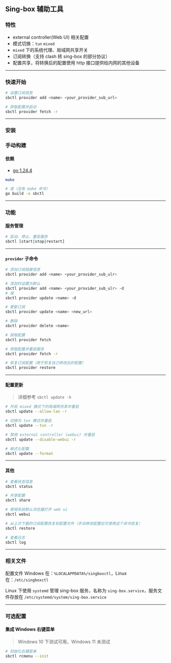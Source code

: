 ## Sing-box 辅助工具

### 特性

- external controller(Web UI) 相关配置
- 模式切换：`tun` `mixed`
- `mixed` 下的系统代理、局域网共享开关
- 订阅转换（支持 clash 转 sing-box 的部分协议）
- 配置共享，将转换后的配置使用 http 接口提供给内网的其他设备

---

### 快速开始

```bash
# 设置订阅信息
sbctl provider add <name> <your_provider_sub_url>

# 获取配置并启动
sbctl provider fetch -r
```

---

### 安装

### 手动构建

#### 依赖

- [go 1.24.4](https://go.dev/)

```bash
make

# 或（没有 make 命令）
go build -o sbctl
```

---

### 功能

#### 服务管理

```bash
# 启动、停止、重启服务
sbctl [start|stop|restart]
```

---

#### `provider` 子命令

```bash
# 添加订阅链接信息
sbctl provider add <name> <your_provider_sub_ulr>

# 添加时设置为默认
sbctl provider add <name> <your_provider_sub_ulr> -d
# 或
sbctl provider update <name> -d

# 更新订阅
sbctl provider update <name> <new_url>

# 删除
sbctl provider delete <name>

# 获取配置
sbctl provider fetch

# 获取配置并重启服务
sbctl provider fetch -r

# 恢复订阅配置（用于恢复自己修改后的配置）
sbctl provider restore
```

---

#### 配置更新

> 详细参考 `sbctl update -h`

```bash
# 开启 mixed 模式下的局域网共享并重启
sbctl update --allow-lan -r

# 切换为 tun 模式并重启
sbctl update --tun -r

# 禁用 external controller (webui) 并重启
sbctl update --disable-webui -r

# 格式化配置
sbctl update --format
```

---

#### 其他

```bash
# 查看状态信息
sbctl status

# 共享配置
sbctl share

# 使用系统默认浏览器打开 web ui
sbctl webui

# 从上次下载的订阅配置恢复到配置文件（手动修改配置后可使用这个命令恢复）
sbctl restore

# 查看日志
sbctl log
```

---

### 相关文件

配置文件 Windows 在：`%LOCALAPPDATA%/singboxctl`，Linux 在：`/etc/singboxctl`

Linux 下使用 `systemd` 管理 sing-box 服务，名称为 `sing-box.service`，服务文件存放在 `/etc/systemd/system/sing-box.service`

---

### 可选配置

#### 集成 Windows 右键菜单

> Windows 10 下测试可用，Windows 11 未测试

```bash
# 初始化右键菜单
sbctl rcmenu --init
```
